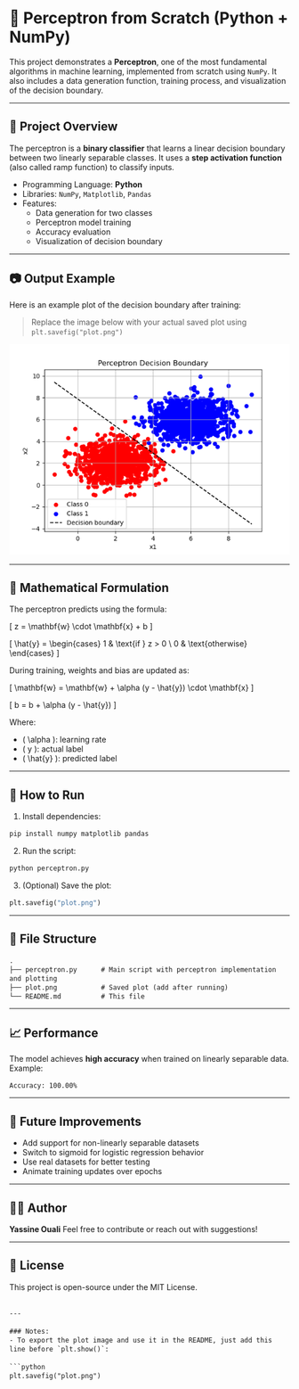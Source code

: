 
# 🧠 Perceptron from Scratch (Python + NumPy)

This project demonstrates a **Perceptron**, one of the most fundamental algorithms in machine learning, implemented from scratch using `NumPy`. It also includes a data generation function, training process, and visualization of the decision boundary.

---

## 📌 Project Overview

The perceptron is a **binary classifier** that learns a linear decision boundary between two linearly separable classes. It uses a **step activation function** (also called ramp function) to classify inputs.

- Programming Language: **Python**
- Libraries: `NumPy`, `Matplotlib`, `Pandas`
- Features:
  - Data generation for two classes
  - Perceptron model training
  - Accuracy evaluation
  - Visualization of decision boundary

---

## 📷 Output Example

Here is an example plot of the decision boundary after training:

> Replace the image below with your actual saved plot using `plt.savefig("plot.png")`

![Perceptron Decision Boundary](Figure_1.png)

---

## 🧮 Mathematical Formulation

The perceptron predicts using the formula:

\[
z = \mathbf{w} \cdot \mathbf{x} + b
\]

\[
\hat{y} = 
\begin{cases}
1 & \text{if } z > 0 \\
0 & \text{otherwise}
\end{cases}
\]

During training, weights and bias are updated as:

\[
\mathbf{w} = \mathbf{w} + \alpha (y - \hat{y}) \cdot \mathbf{x}
\]

\[
b = b + \alpha (y - \hat{y})
\]

Where:
- \( \alpha \): learning rate
- \( y \): actual label
- \( \hat{y} \): predicted label

---

## 🔧 How to Run

1. Install dependencies:
```bash
pip install numpy matplotlib pandas
````

2. Run the script:

```bash
python perceptron.py
```

3. (Optional) Save the plot:

```python
plt.savefig("plot.png")
```

---

## 📂 File Structure

```
.
├── perceptron.py      # Main script with perceptron implementation and plotting
├── plot.png           # Saved plot (add after running)
└── README.md          # This file
```

---

## 📈 Performance

The model achieves **high accuracy** when trained on linearly separable data. Example:

```
Accuracy: 100.00%
```

---

## 🤖 Future Improvements

* Add support for non-linearly separable datasets
* Switch to sigmoid for logistic regression behavior
* Use real datasets for better testing
* Animate training updates over epochs

---

## 🧑‍💻 Author

**Yassine Ouali**
Feel free to contribute or reach out with suggestions!

---

## 📜 License

This project is open-source under the MIT License.

````

---

### Notes:
- To export the plot image and use it in the README, just add this line before `plt.show()`:

```python
plt.savefig("plot.png")
````

